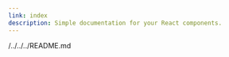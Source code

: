 ```yaml
---
link: index
description: Simple documentation for your React components.
---
```


/../../../README.md
